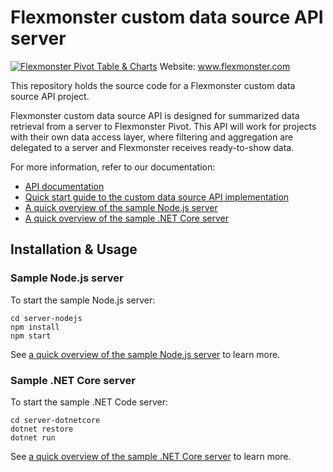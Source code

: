 # Flexmonster custom data source API server
[![Flexmonster Pivot Table & Charts](https://s3.amazonaws.com/flexmonster/github/fm-github-cover.png)](https://flexmonster.com)
Website: www.flexmonster.com

This repository holds the source code for a Flexmonster custom data source API project.

Flexmonster custom data source API is designed for summarized data retrieval from a server to Flexmonster Pivot.
This API will work for projects with their own data access layer, where filtering and aggregation are delegated to a server and Flexmonster receives ready-to-show data.

For more information, refer to our documentation:

- [API documentation](https://www.flexmonster.com/api/all-requests/)
- [Quick start guide to the custom data source API implementation](https://www.flexmonster.com/doc/implementing-the-custom-data-source-api-server/)
- [A quick overview of the sample Node.js server](https://www.flexmonster.com/doc/a-quick-overview-of-the-sample-node-js-server/)
- [A quick overview of the sample .NET Core server](https://www.flexmonster.com/doc/a-quick-overview-of-the-sample-net-core-server/)

## Installation & Usage
### Sample Node.js server

To start the sample Node.js server:

```
cd server-nodejs
npm install
npm start
```

See [a quick overview of the sample Node.js server](https://www.flexmonster.com/doc/a-quick-overview-of-the-sample-node-js-server/) to learn more.

### Sample .NET Core server

To start the sample .NET Code server:

```
cd server-dotnetcore
dotnet restore
dotnet run
```

See [a quick overview of the sample .NET Core server](https://www.flexmonster.com/doc/a-quick-overview-of-the-sample-net-core-server/) to learn more.
